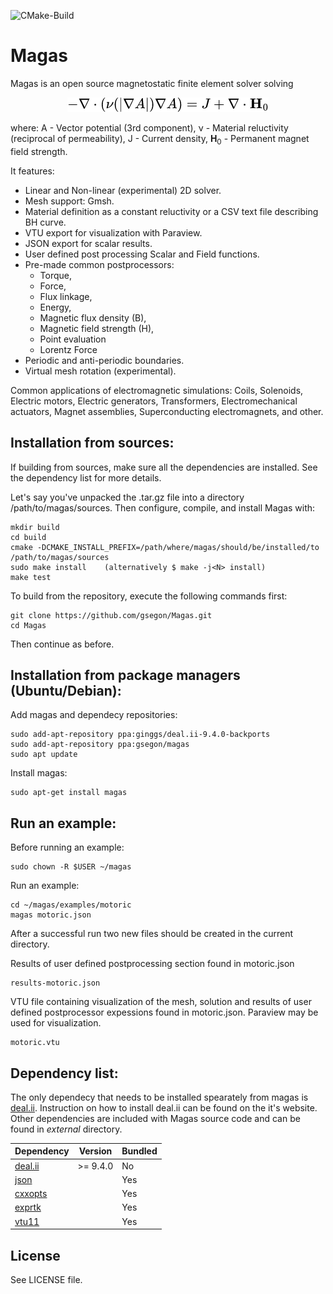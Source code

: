 ![CMake-Build](https://github.com/gsegon/solver/actions/workflows/cmake.yml/badge.svg?event=push)


Magas
=====

Magas is an open source magnetostatic finite element solver solving

<p align="center">
  <img src="doc/assets/2d_problem_equation.png" />
</p>

where:
A - Vector potential (3rd component), &nu; - Material reluctivity (reciprocal of permeability), J - Current density, **H**<sub>0</sub> - Permanent magnet field strength.

It features:
- Linear and Non-linear (experimental) 2D solver.
- Mesh support: Gmsh.
- Material definition as a constant reluctivity or a CSV text file describing BH curve.
- VTU export for visualization with Paraview.
- JSON export for scalar results.
- User defined post processing Scalar and Field functions.
- Pre-made common postprocessors:
  - Torque, 
  - Force, 
  - Flux linkage, 
  - Energy,  
  - Magnetic flux density (B), 
  - Magnetic field strength (H), 
  - Point evaluation
  - Lorentz Force
- Periodic and anti-periodic boundaries.
- Virtual mesh rotation (experimental).

Common applications of electromagnetic simulations: Coils, Solenoids, Electric motors, Electric generators, Transformers, Electromechanical actuators, Magnet assemblies, Superconducting electromagnets, and other. 

Installation from sources:
--------------------------
If building from sources, make sure all the dependencies are installed. See the dependency list for more details.


Let's say you've unpacked the .tar.gz file into a directory /path/to/magas/sources. 
Then configure, compile, and install Magas with:

    mkdir build
    cd build
    cmake -DCMAKE_INSTALL_PREFIX=/path/where/magas/should/be/installed/to /path/to/magas/sources
    sudo make install    (alternatively $ make -j<N> install)
    make test

To build from the repository, execute the following commands first:

    git clone https://github.com/gsegon/Magas.git
    cd Magas

Then continue as before.


Installation from package managers (Ubuntu/Debian):
-----------------------------------



Add magas and dependecy repositories:

    sudo add-apt-repository ppa:ginggs/deal.ii-9.4.0-backports
    sudo add-apt-repository ppa:gsegon/magas
    sudo apt update

Install magas:

    sudo apt-get install magas

    

Run an example:
--------------

Before running an example:

    sudo chown -R $USER ~/magas
    

Run an example:

    cd ~/magas/examples/motoric
    magas motoric.json

After a successful run two new files should be created in the current directory.

Results of user defined postprocessing section found in motoric.json
    
    results-motoric.json 

VTU file containing visualization of the mesh, solution and results of user defined postprocessor expessions found in motoric.json. Paraview may be used for visualization.

    motoric.vtu
    

Dependency list:
----------------

The only dependecy that needs to be installed spearately from magas is [deal.ii](https://www.dealii.org/). Instruction on how to install deal.ii can be found on the it's website. 
Other dependencies are included with Magas source code and can be found in _external_ directory.

| Dependency                                      | Version  | Bundled |
|-------------------------------------------------|----------|---------|
| [deal.ii](https://github.com/dealii/dealii)     | >= 9.4.0 | No      |
| [json](https://github.com/nlohmann/json)        |          | Yes     |
| [cxxopts](https://github.com/jarro2783/cxxopts) |          | Yes     |
| [exprtk](https://github.com/ArashPartow/exprtk) |          | Yes     |
| [vtu11](https://github.com/phmkopp/vtu11)       |          | Yes     |

## License

See LICENSE file.

